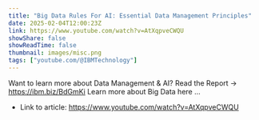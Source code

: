```yaml
---
title: "Big Data Rules For AI: Essential Data Management Principles"
date: 2025-02-04T12:00:23Z
link: https://www.youtube.com/watch?v=AtXqpveCWQU
showShare: false
showReadTime: false
thumbnail: images/misc.png
tags: ["youtube.com/@IBMTechnology"]
---
```

Want to learn more about Data Management & AI? Read the Report → https://ibm.biz/BdGmKi Learn more about Big Data here ...

- Link to article: https://www.youtube.com/watch?v=AtXqpveCWQU